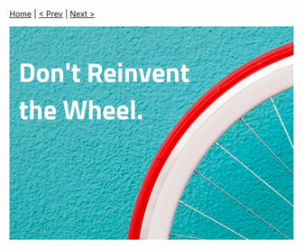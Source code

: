 [Home](../../Readme.md) | [< Prev](03ShorterCodeHasLessBugs.md) | [Next >](05Java17.md)

![image](dontReinvent.png)